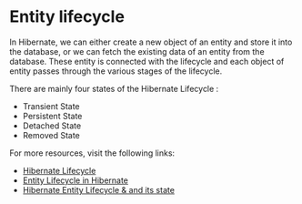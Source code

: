 # Entity lifecycle

In Hibernate, we can either create a new object of an entity and store it into the database, or we can fetch the existing data of an entity from the database. These entity is connected with the lifecycle and each object of entity passes through the various stages of the lifecycle.

There are mainly four states of the Hibernate Lifecycle :

- Transient State
- Persistent State
- Detached State
- Removed State

For more resources, visit the following links:

- [Hibernate Lifecycle](https://www.geeksforgeeks.org/hibernate-lifecycle/)
- [Entity Lifecycle in Hibernate](https://www.javatpoint.com/hibernate-lifecycle)
- [Hibernate Entity Lifecycle & and its state](https://www.baeldung.com/hibernate-entity-lifecycle)
